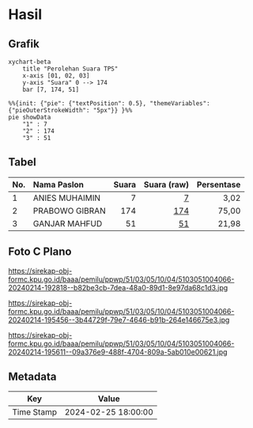 # Hasil

## Grafik

```mermaid
xychart-beta
    title "Perolehan Suara TPS"
    x-axis [01, 02, 03]
    y-axis "Suara" 0 --> 174
    bar [7, 174, 51]
```

```mermaid
%%{init: {"pie": {"textPosition": 0.5}, "themeVariables": {"pieOuterStrokeWidth": "5px"}} }%%
pie showData
    "1" : 7
    "2" : 174
    "3" : 51
```

## Tabel

| No. | Nama Paslon    | Suara | Suara (raw) | Persentase |
|:--- |:-------------- | -----:| -----------:| ----------:|
| 1   | ANIES MUHAIMIN | 7     | [7][p-1]    | 3,02       |
| 2   | PRABOWO GIBRAN | 174   | [174][p-2]  | 75,00      |
| 3   | GANJAR MAHFUD  | 51    | [51][p-3]   | 21,98      |


[p-1]: https://github.com/gigit-pemilu/pemilu-2024-51-bali/blob/main/pilpres/hitung-suara/sub/51-bali/sub/03-badung/sub/05-kuta-selatan/sub/1004-benoa/sub/066-tps/sub/paslon-1.txt
[p-2]: https://github.com/gigit-pemilu/pemilu-2024-51-bali/blob/main/pilpres/hitung-suara/sub/51-bali/sub/03-badung/sub/05-kuta-selatan/sub/1004-benoa/sub/066-tps/sub/paslon-2.txt
[p-3]: https://github.com/gigit-pemilu/pemilu-2024-51-bali/blob/main/pilpres/hitung-suara/sub/51-bali/sub/03-badung/sub/05-kuta-selatan/sub/1004-benoa/sub/066-tps/sub/paslon-3.txt

## Foto C Plano

https://sirekap-obj-formc.kpu.go.id/baaa/pemilu/ppwp/51/03/05/10/04/5103051004066-20240214-192818--b82be3cb-7dea-48a0-89d1-8e97da68c1d3.jpg

https://sirekap-obj-formc.kpu.go.id/baaa/pemilu/ppwp/51/03/05/10/04/5103051004066-20240214-195456--3b44729f-79e7-4646-b91b-264e146675e3.jpg

https://sirekap-obj-formc.kpu.go.id/baaa/pemilu/ppwp/51/03/05/10/04/5103051004066-20240214-195611--09a376e9-488f-4704-809a-5ab010e00621.jpg


## Metadata

| Key        | Value               |
| ---------- | ------------------- |
| Time Stamp | 2024-02-25 18:00:00 |



